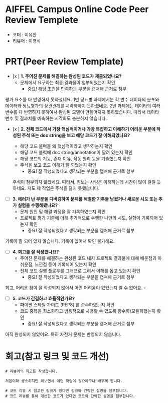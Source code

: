 # AIFFEL Campus Online Code Peer Review Templete
- 코더 : 이유찬
- 리뷰어 : 이영석


# PRT(Peer Review Template)
- [x ]  **1. 주어진 문제를 해결하는 완성된 코드가 제출되었나요?**
    - 문제에서 요구하는 최종 결과물이 첨부되었는지 확인
        - 중요! 해당 조건을 만족하는 부분을 캡쳐해 근거로 첨부
        
평가 요소를 다 반영하지 못하셨네요. 1번 당뇨병 과제에서는 각 변수 데이타의 분포와 데이터와 당뇨병과의 상관관계를 시각화하지 못하셨네요. 2번 과제에는 데이타의 여러 번수를 다 반영하지 못하여서 완성된 모델이 만들어지지 못하였습니다. 따라서 데이타 변수 및 결과치를 예측하는 시각화도 충분하지 않습니다.

    
- [x ]  **2. 전체 코드에서 가장 핵심적이거나 가장 복잡하고 이해하기 어려운 부분에 작성된 
주석 또는 doc string을 보고 해당 코드가 잘 이해되었나요?**
    - 해당 코드 블럭을 왜 핵심적이라고 생각하는지 확인
    - 해당 코드 블럭에 doc string/annotation이 달려 있는지 확인
    - 해당 코드의 기능, 존재 이유, 작동 원리 등을 기술했는지 확인
    - 주석을 보고 코드 이해가 잘 되었는지 확인
        - 중요! 잘 작성되었다고 생각되는 부분을 캡쳐해 근거로 첨부
  
  주석이 첨부되지 않았네요. 따라서, 첨보는 사람은 이해하는데 시간이 많이 걸릴 듯 하네요. 저도 제 작업은 주석을 달지 못했습니다.
    
- [ ]  **3. 에러가 난 부분을 디버깅하여 문제를 해결한 기록을 남겼거나
새로운 시도 또는 추가 실험을 수행해봤나요?**
    - 문제 원인 및 해결 과정을 잘 기록하였는지 확인
    - 프로젝트 평가 기준에 더해 추가적으로 수행한 나만의 시도, 
    실험이 기록되어 있는지 확인
        - 중요! 잘 작성되었다고 생각되는 부분을 캡쳐해 근거로 첨부
     
기록이 잘 되어 있지 않습니다. 기록이 없어서 확인 불가해요.
        
- [ ]  **4. 회고를 잘 작성했나요?**
    - 주어진 문제를 해결하는 완성된 코드 내지 프로젝트 결과물에 대해
    배운점과 아쉬운점, 느낀점 등이 기록되어 있는지 확인
    - 전체 코드 실행 플로우를 그래프로 그려서 이해를 돕고 있는지 확인
        - 중요! 잘 작성되었다고 생각되는 부분을 캡쳐해 근거로 첨부

회고, 어려운 점이 잘 작성되지 않아서 어떤 어려움이 있었는지 알 수 없어요.    - 
        
- [ ]  **5. 코드가 간결하고 효율적인가요?**
    - 파이썬 스타일 가이드 (PEP8) 를 준수하였는지 확인
    - 코드 중복을 최소화하고 범용적으로 사용할 수 있도록 함수화/모듈화했는지 확인
        - 중요! 잘 작성되었다고 생각되는 부분을 캡쳐해 근거로 첨부

아직 완성되지 않았어요. 특히 자전거 문제는 반영되지 않습니다.

# 회고(참고 링크 및 코드 개선)
```
# 리뷰어의 회고를 작성합니다.

처음이라 생소하지만 해보면서 이런 작업이 필요하구나 배우게 됩니다.

# 코드 리뷰 시 참고한 링크가 있다면 링크와 간략한 설명을 첨부합니다.
# 코드 리뷰를 통해 개선한 코드가 있다면 코드와 간략한 설명을 첨부합니다.
```
